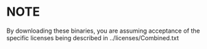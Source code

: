 # NOTE

By downloading these binaries, you are assuming acceptance of the specific licenses being described in ../licenses/Combined.txt